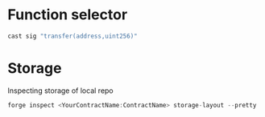 # Function selector

```jsx
cast sig "transfer(address,uint256)"
```

# Storage

Inspecting storage of local repo

```jsx
forge inspect <YourContractName:ContractName> storage-layout --pretty
```